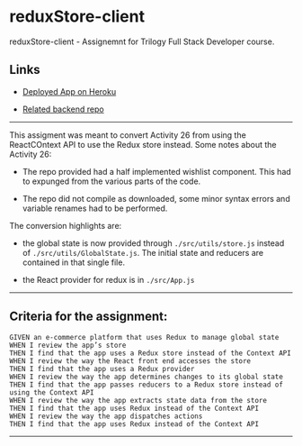 # reduxStore-client
reduxStore-client - Assignemnt for Trilogy Full Stack Developer course.

## Links

* [Deployed App on Heroku](https://fsf-reduxstore.herokuapp.com/)

* [Related backend repo](https://github.com/macoovacany/reduxStore-server)

----

This assigment was meant to convert Activity 26 from using the ReactCOntext API to use the Redux store instead. Some notes about the Activity 26:

* The repo provided had a half implemented wishlist component. This had to expunged from the various parts of the code.

* The repo did not compile as downloaded, some minor syntax errors and variable renames had to be performed.

The conversion highlights are:

 * the global state is now provided through ```./src/utils/store.js``` instead of ```./src/utils/GlobalState.js```. The initial state and reducers are contained in that single file.
 
 * the React provider for redux is in ```./src/App.js```


----

## Criteria for the assignment:

```
GIVEN an e-commerce platform that uses Redux to manage global state
WHEN I review the app’s store
THEN I find that the app uses a Redux store instead of the Context API
WHEN I review the way the React front end accesses the store
THEN I find that the app uses a Redux provider
WHEN I review the way the app determines changes to its global state
THEN I find that the app passes reducers to a Redux store instead of using the Context API
WHEN I review the way the app extracts state data from the store
THEN I find that the app uses Redux instead of the Context API
WHEN I review the way the app dispatches actions
THEN I find that the app uses Redux instead of the Context API
````
----


